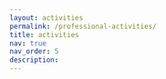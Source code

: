 ```yaml
---
layout: activities
permalink: /professional-activities/
title: activities
nav: true
nav_order: 5
description: 
---
```

